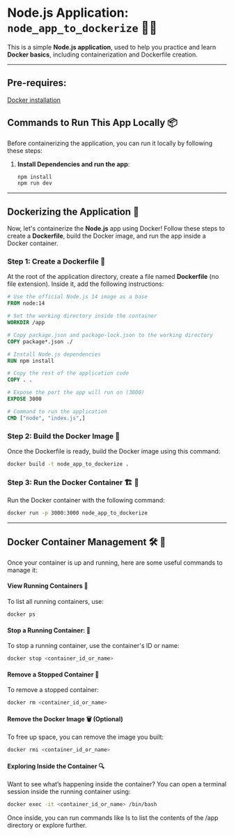 # **Node.js Application: `node_app_to_dockerize`** 🚀🐳

This is a simple **Node.js application**, used to help you practice and learn **Docker basics**, including containerization and Dockerfile creation.

---

## **Pre-requires**:
[Docker installation](https://docs.docker.com/desktop/)

## **Commands to Run This App Locally** 📦

Before containerizing the application, you can run it locally by following these steps:

1. **Install Dependencies and run the app**:
   ```bash
   npm install
   npm run dev
   ```

---

## **Dockerizing the Application** 🐋

Now, let's containerize the **Node.js** app using Docker! Follow these steps to create a **Dockerfile**, build the Docker image, and run the app inside a Docker container.

### **Step 1: Create a Dockerfile** 📝

At the root of the application directory, create a file named **Dockerfile** (no file extension). Inside it, add the following instructions:

```Dockerfile
# Use the official Node.js 14 image as a base
FROM node:14

# Set the working directory inside the container
WORKDIR /app

# Copy package.json and package-lock.json to the working directory
COPY package*.json ./

# Install Node.js dependencies
RUN npm install

# Copy the rest of the application code
COPY . .

# Expose the port the app will run on (3000)
EXPOSE 3000

# Command to run the application
CMD ["node", "index.js",]
```

### **Step 2: Build the Docker Image** 🔨
Once the Dockerfile is ready, build the Docker image using this command:
```bash
docker build -t node_app_to_dockerize .
```

### **Step 3: Run the Docker Container 🏗️** 🔨

Run the Docker container with the following command:
```bash
docker run -p 3000:3000 node_app_to_dockerize
```

---

## **Docker Container Management 🛠️** 🔨
Once your container is up and running, here are some useful commands to manage it:

#### View Running Containers 👀
To list all running containers, use:
```bash
docker ps
```

#### Stop a Running Container:  🛑
To stop a running container, use the container's ID or name:
```bash
docker stop <container_id_or_name>
```
#### Remove a Stopped Container 🧹
To remove a stopped container:

```bash
docker rm <container_id_or_name>
```

#### Remove the Docker Image 🗑️ (Optional)
To free up space, you can remove the image you built:

```bash
docker rmi <container_id_or_name>
```
#### Exploring Inside the Container 🔍
Want to see what’s happening inside the container? You can open a terminal session inside the running container using:

```bash
docker exec -it <container_id_or_name> /bin/bash
```

Once inside, you can run commands like ls to list the contents of the /app directory or explore further.


